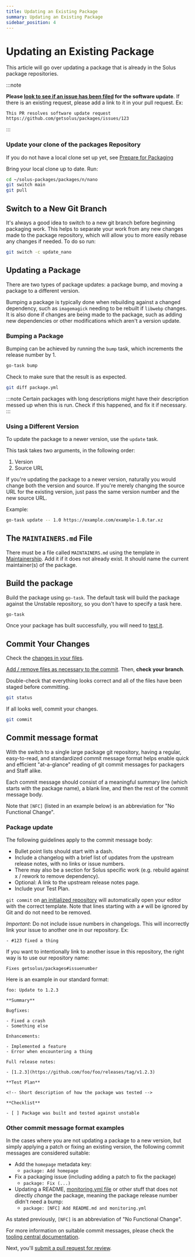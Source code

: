 ```yaml
---
title: Updating an Existing Package
summary: Updating an Existing Package
sidebar_position: 4
---
```


# Updating an Existing Package

This article will go over updating a package that is already in the Solus package repositories.

:::note

**Please [look to see if an issue has been filed](https://github.com/getsolus/packages/issues?q=label%3A%22Package+Request%22) for the software update**.
If there is an existing request, please add a link to it in your pull request. Ex:

```
This PR resolves software update request https://github.com/getsolus/packages/issues/123
```

:::

### Update your clone of the packages Repository

If you do not have a local clone set up yet, see [Prepare for Packaging](prepare-for-packaging.md#fork-the-getsoluspackages-repository)

Bring your local clone up to date. Run:

```bash
cd ~/solus-packages/packages/n/nano
git switch main
git pull
```

## Switch to a New Git Branch

It's always a good idea to switch to a new git branch before beginning packaging work. This helps to separate your work from any new changes made to the package repository, which will allow you to more easily rebase any changes if needed. To do so run:

```bash
git switch -c update_nano
```

## Updating a Package

There are two types of package updates: a package bump, and moving a package to a different version.

Bumping a package is typically done when rebuilding against a changed dependency, such as `imagemagick` needing to be rebuilt if `libwebp` changes. It is also done if changes are being made to the package, such as adding new dependencies or other modifications which aren't a version update.

### Bumping a Package

Bumping can be achieved by running the `bump` task, which increments the release number by 1.

```bash
go-task bump
```

Check to make sure that the result is as expected.

```bash
git diff package.yml
```

:::note
Certain packages with long descriptions might have their description messed up when this is run. Check if this happened, and fix it if necessary.
:::

### Using a Different Version

To update the package to a newer version, use the `update` task.

This task takes two arguments, in the following order:

1. Version
2. Source URL

If you're updating the package to a newer version, naturally you would change both the version and source. If you're merely changing the source URL for the existing version, just pass the same version number and the new source URL.

Example:

```bash
go-task update -- 1.0 https://example.com/example-1.0.tar.xz
```

## The `MAINTAINERS.md` File

There must be a file called `MAINTAINERS.md` using the template in [Maintainership](procedures/maintainership.md). Add it if it does not already exist. It should name the current maintainer(s) of the package.

## Build the package

Build the package using `go-task`. The default task will build the package against the Unstable repository, so you don't have to specify a task here.

```bash
go-task
```

Once your package has built successfully, you will need to [test it](testing-a-package).

## Commit Your Changes

Check the [changes in your files](git-basics#check-the-changes-in-your-files).

[Add / remove files as necessary to the commit](git-basics.md). Then, **check your branch**.

Double-check that everything looks correct and all of the files have been staged before committing.

```bash
git status
```

If all looks well, commit your changes.

```bash
git commit
```

## Commit message format

With the switch to a single large package git repository, having a regular, easy-to-read, and standardized commit message format helps enable quick and efficient "at-a-glance" reading of git commit messages for packagers and Staff alike.

Each commit message should consist of a meaningful summary line (which starts with the package name), a blank line, and then the rest of the commit message body.

Note that `[NFC]` (listed in an example below) is an abbreviation for "No Functional Change".

### Package update

The following guidelines apply to the commit message body:

- Bullet point lists should start with a dash.
- Include a changelog with a brief list of updates from the upstream release notes, with no links or issue numbers.
- There may also be a section for Solus specific work (e.g. rebuild against x / rework to remove dependency).
- Optional: A link to the upstream release notes page.
- Include your Test Plan.

`git commit` on [an initialized repository](prepare-for-packaging.md#initialize-git-hooks) will automatically open your editor with the correct template.
Note that lines starting with a `#` will be ignored by Git and do not need to be removed.

_Important_: Do not include issue numbers in changelogs. This will incorrectly link your issue to another one in our repository. Ex:

```
- #123 fixed a thing
```

If you want to intentionally link to another issue in this repository, the right way is to use our repository name:

```
Fixes getsolus/packages#issuenumber
```

Here is an example in our standard format:

```
foo: Update to 1.2.3

**Summary**

Bugfixes:

- Fixed a crash
- Something else

Enhancements:

- Implemented a feature
- Error when encountering a thing

Full release notes:

- [1.2.3](https://github.com/foo/foo/releases/tag/v1.2.3)

**Test Plan**

<!-- Short description of how the package was tested -->

**Checklist**

- [ ] Package was built and tested against unstable
```

### Other commit message format examples

In the cases where you are not updating a package to a new version, but simply applying a patch or fixing an existing version, the following commit messages are considered suitable:

- Add the `homepage` metadata key:
  - `package: Add homepage`
- Fix a packaging issue (including adding a patch to fix the package)
  - `package: Fix (...)`
- Updating a README, [monitoring.yml file](monitoring.yml.md) or other stuff that does not directly _change_ the package, meaning the package release number didn't need a bump:
  - `package: [NFC] Add README.md and monitoring.yml`

As stated previously, `[NFC]` is an abbreviation of "No Functional Change".

For more information on suitable commit messages, please check the [tooling central documentation](https://github.com/solus-project/tooling-central/blob/master/README.rst#using-git).

Next, you'll [submit a pull request for review](submitting-a-pull-request.md).
